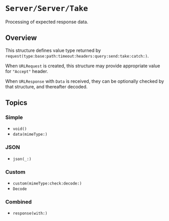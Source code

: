 # ``Server/Server/Take``

Processing of expected response data.

## Overview

This structure defines value type returned by ``request(type:base:path:timeout:headers:query:send:take:catch:)``.

When `URLRequest` is created, this structure may provide appropriate value for `"Accept"` header.

When `URLResponse` with `Data` is received, they can be optionally checked by that structure, and thereafter decoded.

## Topics

### Simple

- ``void()``
- ``data(mimeType:)``

### JSON

- ``json(_:)``

### Custom

- ``custom(mimeType:check:decode:)``
- ``Decode``

### Combined

- ``response(with:)``
